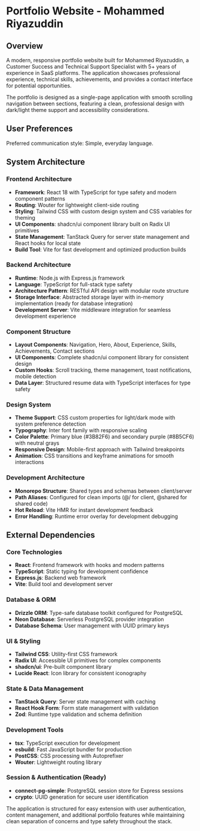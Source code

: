 # Portfolio Website - Mohammed Riyazuddin

## Overview

A modern, responsive portfolio website built for Mohammed Riyazuddin, a Customer Success and Technical Support Specialist with 5+ years of experience in SaaS platforms. The application showcases professional experience, technical skills, achievements, and provides a contact interface for potential opportunities.

The portfolio is designed as a single-page application with smooth scrolling navigation between sections, featuring a clean, professional design with dark/light theme support and accessibility considerations.

## User Preferences

Preferred communication style: Simple, everyday language.

## System Architecture

### Frontend Architecture
- **Framework**: React 18 with TypeScript for type safety and modern component patterns
- **Routing**: Wouter for lightweight client-side routing
- **Styling**: Tailwind CSS with custom design system and CSS variables for theming
- **UI Components**: shadcn/ui component library built on Radix UI primitives
- **State Management**: TanStack Query for server state management and React hooks for local state
- **Build Tool**: Vite for fast development and optimized production builds

### Backend Architecture
- **Runtime**: Node.js with Express.js framework
- **Language**: TypeScript for full-stack type safety
- **Architecture Pattern**: RESTful API design with modular route structure
- **Storage Interface**: Abstracted storage layer with in-memory implementation (ready for database integration)
- **Development Server**: Vite middleware integration for seamless development experience

### Component Structure
- **Layout Components**: Navigation, Hero, About, Experience, Skills, Achievements, Contact sections
- **UI Components**: Complete shadcn/ui component library for consistent design
- **Custom Hooks**: Scroll tracking, theme management, toast notifications, mobile detection
- **Data Layer**: Structured resume data with TypeScript interfaces for type safety

### Design System
- **Theme Support**: CSS custom properties for light/dark mode with system preference detection
- **Typography**: Inter font family with responsive scaling
- **Color Palette**: Primary blue (#3B82F6) and secondary purple (#8B5CF6) with neutral grays
- **Responsive Design**: Mobile-first approach with Tailwind breakpoints
- **Animation**: CSS transitions and keyframe animations for smooth interactions

### Development Architecture
- **Monorepo Structure**: Shared types and schemas between client/server
- **Path Aliases**: Configured for clean imports (@/ for client, @shared for shared code)
- **Hot Reload**: Vite HMR for instant development feedback
- **Error Handling**: Runtime error overlay for development debugging

## External Dependencies

### Core Technologies
- **React**: Frontend framework with hooks and modern patterns
- **TypeScript**: Static typing for development confidence
- **Express.js**: Backend web framework
- **Vite**: Build tool and development server

### Database & ORM
- **Drizzle ORM**: Type-safe database toolkit configured for PostgreSQL
- **Neon Database**: Serverless PostgreSQL provider integration
- **Database Schema**: User management with UUID primary keys

### UI & Styling
- **Tailwind CSS**: Utility-first CSS framework
- **Radix UI**: Accessible UI primitives for complex components
- **shadcn/ui**: Pre-built component library
- **Lucide React**: Icon library for consistent iconography

### State & Data Management
- **TanStack Query**: Server state management with caching
- **React Hook Form**: Form state management with validation
- **Zod**: Runtime type validation and schema definition

### Development Tools
- **tsx**: TypeScript execution for development
- **esbuild**: Fast JavaScript bundler for production
- **PostCSS**: CSS processing with Autoprefixer
- **Wouter**: Lightweight routing library

### Session & Authentication (Ready)
- **connect-pg-simple**: PostgreSQL session store for Express sessions
- **crypto**: UUID generation for secure user identification

The application is structured for easy extension with user authentication, content management, and additional portfolio features while maintaining clean separation of concerns and type safety throughout the stack.